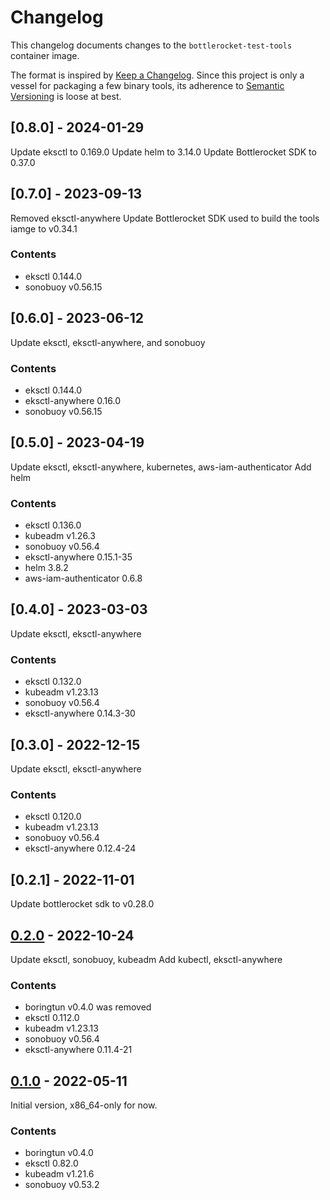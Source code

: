 # Changelog

This changelog documents changes to the `bottlerocket-test-tools` container image.

The format is inspired by [Keep a Changelog](https://keepachangelog.com/en/1.0.0/).
Since this project is only a vessel for packaging a few binary tools, its adherence to
[Semantic Versioning](https://semver.org/spec/v2.0.0.html) is loose at best.

## [0.8.0] - 2024-01-29

Update eksctl to 0.169.0
Update helm to 3.14.0
Update Bottlerocket SDK to 0.37.0

## [0.7.0] - 2023-09-13

Removed eksctl-anywhere
Update Bottlerocket SDK used to build the tools iamge to v0.34.1

### Contents

- eksctl 0.144.0
- sonobuoy v0.56.15

## [0.6.0] - 2023-06-12

Update eksctl, eksctl-anywhere, and sonobuoy

### Contents

- eksctl 0.144.0
- eksctl-anywhere 0.16.0
- sonobuoy v0.56.15

## [0.5.0] - 2023-04-19

Update eksctl, eksctl-anywhere, kubernetes, aws-iam-authenticator
Add helm

### Contents

- eksctl 0.136.0
- kubeadm v1.26.3
- sonobuoy v0.56.4
- eksctl-anywhere 0.15.1-35
- helm 3.8.2
- aws-iam-authenticator 0.6.8

## [0.4.0] - 2023-03-03

Update eksctl, eksctl-anywhere

### Contents

- eksctl 0.132.0
- kubeadm v1.23.13
- sonobuoy v0.56.4
- eksctl-anywhere 0.14.3-30

## [0.3.0] - 2022-12-15

Update eksctl, eksctl-anywhere

### Contents

- eksctl 0.120.0
- kubeadm v1.23.13
- sonobuoy v0.56.4
- eksctl-anywhere 0.12.4-24

## [0.2.1] - 2022-11-01

Update bottlerocket sdk to v0.28.0
  
## [0.2.0] - 2022-10-24

Update eksctl, sonobuoy, kubeadm
Add kubectl, eksctl-anywhere

### Contents

- boringtun v0.4.0 was removed
- eksctl 0.112.0
- kubeadm v1.23.13
- sonobuoy v0.56.4
- eksctl-anywhere 0.11.4-21

## [0.1.0] - 2022-05-11

Initial version, x86_64-only for now.

### Contents

- boringtun v0.4.0
- eksctl 0.82.0
- kubeadm v1.21.6
- sonobuoy v0.53.2

<!-- example comparison for future releases 
[0.2.0]: https://github.com/bottlerocket-os/bottlerocket-test-system/compare/tools-v0.1.0...tools-v0.2.0 -->
[0.2.0]: https://github.com/bottlerocket-os/bottlerocket-test-system/compare/tools-v0.1.0...tools-v0.2.0
[0.1.0]: https://github.com/bottlerocket-os/bottlerocket-test-system/tree/tools-v0.1.0
